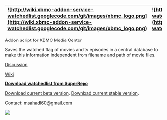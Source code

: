 | ![http://wiki.xbmc-addon-service-watchedlist.googlecode.com/git/images/xbmc_logo.png](http://wiki.xbmc-addon-service-watchedlist.googlecode.com/git/images/xbmc_logo.png) | ![http://xbmc-addon-service-watchedlist.googlecode.com/git/icon.png](http://xbmc-addon-service-watchedlist.googlecode.com/git/icon.png) |
|:--------------------------------------------------------------------------------------------------------------------------------------------------------------------------|:----------------------------------------------------------------------------------------------------------------------------------------|

Addon script for XBMC Media Center


Saves the watched flag of movies and tv episodes in a central database to make this information independent from filename and path of movie files.


[Discussion](http://forum.xbmc.org/showthread.php?tid=164652)

[Wiki](http://code.google.com/p/xbmc-addon-service-watchedlist/wiki/ServiceWatchedListHowTo)


**[Download watchedlist from SuperRepo](http://code.google.com/p/xbmc-addon-service-watchedlist/wiki/ServiceWatchedListHowTo#Installation_using_repository)**


[Download current beta version](http://xbmc-addon-service-watchedlist.googlecode.com/archive/testing.zip).
[Download current stable version](http://xbmc-addon-service-watchedlist.googlecode.com/archive/master.zip).

Contact: msahadl60@gmail.com


[![](https://www.paypalobjects.com/en_US/DE/i/btn/btn_donateCC_LG.gif)](https://www.paypal.com/cgi-bin/webscr?cmd=_s-xclick&hosted_button_id=U897H28XS3F88)